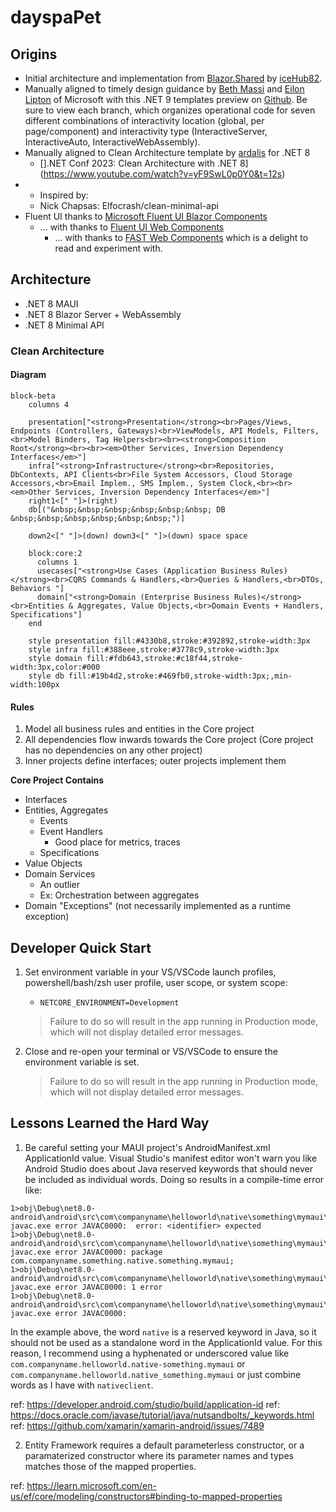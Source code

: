 # dayspaPet

## Origins

- Initial architecture and implementation from [Blazor.Shared](https://github.com/iceHub82/Blazor.Shared) by [iceHub82](https://github.com/iceHub82).
- Manually aligned to timely design guidance by [Beth Massi](https://github.com/BethMassi) and [Eilon Lipton](https://github.com/Eilon) of Microsoft with this .NET 9 templates preview on [Github](https://github.com/BethMassi/HybridSharedUI). Be sure to view each branch, which organizes operational code for seven different combinations of interactivity location (global, per page/component) and interactivity type (InteractiveServer, InteractiveAuto, InteractiveWebAssembly).
- Manually aligned to Clean Architecture template by [ardalis](https://github.com/ardalis/CleanArchitecture) for .NET 8
  - [].NET Conf 2023: Clean Architecture with .NET 8](https://www.youtube.com/watch?v=yF9SwL0p0Y0&t=12s)
- - Inspired by:
  - Nick Chapsas:  Elfocrash/clean-minimal-api
- Fluent UI thanks to [Microsoft Fluent UI Blazor Components](https://github.com/microsoft/fluentui-blazor) 
	- ... with thanks to [Fluent UI Web Components](https://github.com/microsoft/fluentui/tree/master/packages/web-components) 
		- ... with thanks to [FAST Web Components](https://github.com/microsoft/fast/tree/master/packages/web-components) which is a delight to read and experiment with.

## Architecture

- .NET 8 MAUI
- .NET 8 Blazor Server + WebAssembly
- .NET 8 Minimal API

### Clean Architecture

#### Diagram

```mermaid
block-beta
    columns 4
    
    presentation["<strong>Presentation</strong><br>Pages/Views, Endpoints (Controllers, Gateways)<br>ViewModels, API Models, Filters,<br>Model Binders, Tag Helpers<br><br><strong>Composition Root</strong><br><br><em>Other Services, Inversion Dependency Interfaces</em>"]
    infra["<strong>Infrastructure</strong><br>Repositories, DbContexts, API Clients<br>File System Accessors, Cloud Storage Accessors,<br>Email Implem., SMS Implem., System Clock,<br><br><em>Other Services, Inversion Dependency Interfaces</em>"]
    right1<[" "]>(right)
    db[("&nbsp;&nbsp;&nbsp;&nbsp;&nbsp;&nbsp; DB  &nbsp;&nbsp;&nbsp;&nbsp;&nbsp;&nbsp;")]

    down2<[" "]>(down) down3<[" "]>(down) space space

    block:core:2
      columns 1
      usecases["<strong>Use Cases (Application Business Rules)</strong><br>CQRS Commands & Handlers,<br>Queries & Handlers,<br>DTOs, Behaviors "]
      domain["<strong>Domain (Enterprise Business Rules)</strong><br>Entities & Aggregates, Value Objects,<br>Domain Events + Handlers, Specifications"]
    end

    style presentation fill:#4330b8,stroke:#392892,stroke-width:3px
    style infra fill:#388eee,stroke:#3778c9,stroke-width:3px
    style domain fill:#fdb643,stroke:#c18f44,stroke-width:3px,color:#000
    style db fill:#19b4d2,stroke:#469fb0,stroke-width:3px;,min-width:100px
```

#### Rules

1. Model all business rules and entities in the Core project
2. All dependencies flow inwards towards the Core project (Core project has no dependencies on any other project)
4. Inner projects define interfaces; outer projects implement them 

**Core Project Contains**
- Interfaces
- Entities, Aggregates
  - Events
  - Event Handlers
    - Good place for metrics, traces
  - Specifications
- Value Objects
- Domain Services
  - An outlier
  - Ex: Orchestration between aggregates
- Domain "Exceptions" (not necessarily implemented as a runtime exception)

## Developer Quick Start

1. Set environment variable in your VS/VSCode launch profiles, powershell/bash/zsh user profile, user scope, or system scope:
	- `NETCORE_ENVIRONMENT=Development`
	
	> Failure to do so will result in the app running in Production mode, which will not display detailed error messages.

1. Close and re-open your terminal or VS/VSCode to ensure the environment variable is set.

	> Failure to do so will result in the app running in Production mode, which will not display detailed error messages.

## Lessons Learned the Hard Way

1. Be careful setting your MAUI project's AndroidManifest.xml ApplicationId value. Visual Studio's manifest editor won't warn you like Android Studio does about Java reserved keywords that should never be included as individual words. Doing so results in a compile-time error like:
```
1>obj\Debug\net8.0-android\android\src\com\companyname\helloworld\native\something\mymaui\R.java(8,30): javac.exe error JAVAC0000:  error: <identifier> expected
1>obj\Debug\net8.0-android\android\src\com\companyname\helloworld\native\something\mymaui\R.java(8,30): javac.exe error JAVAC0000: package com.companyname.something.native.something.mymaui;
1>obj\Debug\net8.0-android\android\src\com\companyname\helloworld\native\something\mymaui\R.java(8,30): javac.exe error JAVAC0000: 1 error
1>obj\Debug\net8.0-android\android\src\com\companyname\helloworld\native\something\mymaui\R.java(8,30): javac.exe error JAVAC0000:
```
In the example above, the word `native` is a reserved keyword in Java, so it should not be used as a standalone word in the ApplicationId value. For this reason, I recommend using a hyphenated or underscored value like `com.companyname.helloworld.native-something.mymaui` or `com.companyname.helloworld.native_something.mymaui` or just combine words as I have with `nativeclient`.

ref: https://developer.android.com/studio/build/application-id
ref: https://docs.oracle.com/javase/tutorial/java/nutsandbolts/_keywords.html
ref: https://github.com/xamarin/xamarin-android/issues/7489

2. Entity Framework requires a default parameterless constructor, or a paramaterized constructor where its parameter names and types matches those of the mapped properties.

ref: https://learn.microsoft.com/en-us/ef/core/modeling/constructors#binding-to-mapped-properties

